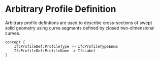 Arbitrary Profile Definition
============================

Arbitrary profile defintions are used to describe cross-sections of swept solid geometry using curve segments defined by closed two-dimensional curves.

```
concept {
    IfcProfileDef:ProfileType -> IfcProfileTypeEnum
    IfcProfileDef:ProfileName -> IfcLabel
}
```
